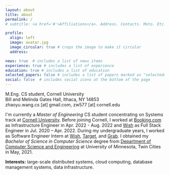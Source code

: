 ```yaml
---
layout: about
title: about
permalink: /
# subtitle: <a href='#'>Affiliations</a>. Address. Contacts. Moto. Etc.

profile:
  align: left
  image: avatar.jpg
  image_circular: true # crops the image to make it circular
  address:

news: true  # includes a list of news items
experience: true # includes a list of experience
education: true # includes a list of education
selected_papers: false # includes a list of papers marked as "selected={true}"
social: false  # includes social icons at the bottom of the page
---
```

M.Eng. CS student, Cornell University<br>
Bill and Melinda Gates Hall, Ithaca, NY 14853 <br>
zhaoyu.wang.cs [at] gmail.com, zw577 [at] cornell.edu<br>

I'm currently a *Master of Engineering* CS student concentrating on Systems track at [Cornell University](https://www.cs.cornell.edu/). Before joining Cornell, I worked at [Booking.com](https://www.booking.com/) as Infrastructure Engineer in Apr. 2022 - Aug. 2022 and [Wish](https://wish.com) as Full Stack Engineer in Jul. 2020 – Apr. 2022. During my undergraduate years, I worked as Software Engineer Intern at [Wish](https://wish.com), [Target](https://www.target.com/), and [Grab](https://www.grab.com/sg/). I obtained my *Bachelor of Science in Computer Science* degree from [Department of Computer Science and Engineering](https://cse.umn.edu/cs) at University of Minnesota, Twin Cities in May, 2021.

**Interests:** large-scale distributed systems, cloud computing, database management systems, data infrastructure.<br>
